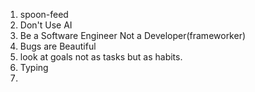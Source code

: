 1. spoon-feed
2. Don't Use AI
3. Be a Software Engineer Not a Developer(frameworker)
4. Bugs are Beautiful
5. look at goals not as tasks but as habits.
6. Typing
7. 